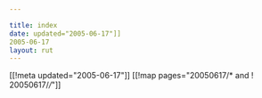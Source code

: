 ```yaml
---

title: index
date: updated="2005-06-17"]]
2005-06-17
layout: rut
---
```


[[!meta updated="2005-06-17"]]
[[!map pages="20050617/* and ! 20050617/*/*"]]
